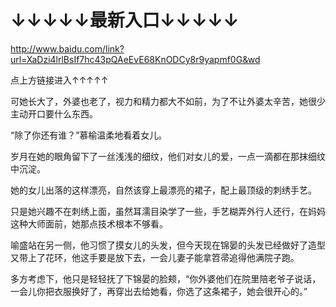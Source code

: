 # ↓↓↓↓↓最新入口↓↓↓↓↓

http://www.baidu.com/link?url=XaDzi4lrlBsIf7hc43pQAeEvE68KnODCy8r9yapmf0G&wd

点上方链接进入↑↑↑↑↑

可她长大了，外婆也老了，视力和精力都大不如前，为了不让外婆太辛苦，她很少主动开口要什么东西。

“除了你还有谁？”慕榆温柔地看着女儿。

岁月在她的眼角留下了一丝浅浅的细纹，他们对女儿的爱，一点一滴都在那抹细纹中沉淀。

她的女儿出落的这样漂亮，自然该穿上最漂亮的裙子，配上最顶级的刺绣手艺。

只是她兴趣不在刺绣上面，虽然耳濡目染学了一些，手艺糊弄外行人还行，在妈妈这种大师面前，她那点技术根本不够看。

喻盛站在另一侧，他习惯了摸女儿的头发，但今天现在锦晏的头发已经做好了造型又带上了花环，他这手要是放下去，一会儿妻子能拿笤帚追得他满院子跑。

多方考虑下，他只是轻轻抚了下锦晏的脸颊，“你外婆他们在院里陪老爷子说话，一会儿你把衣服换好了，再穿出去给她看，你选了这条裙子，她会很开心的。”
